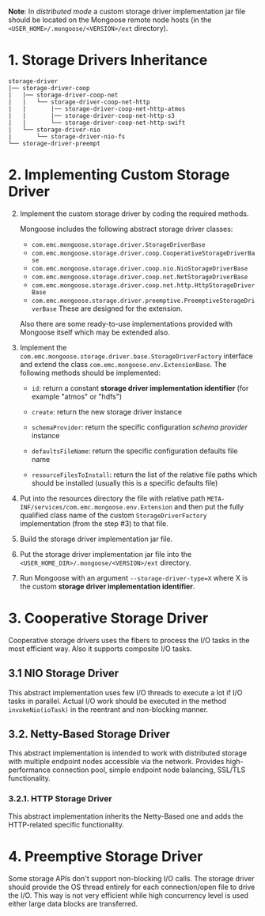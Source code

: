 **Note**:
In *distributed mode* a custom storage driver implementation jar file
should be located on the Mongoose remote node hosts (in the
`<USER_HOME>/.mongoose/<VERSION>/ext` directory).

# 1. Storage Drivers Inheritance

```
storage-driver
|── storage-driver-coop
|   |── storage-driver-coop-net
|   |   └── storage-driver-coop-net-http
|   |       |── storage-driver-coop-net-http-atmos
|   |       |── storage-driver-coop-net-http-s3
|   |       └── storage-driver-coop-net-http-swift
|   └── storage-driver-nio
|       └── storage-driver-nio-fs
└── storage-driver-preempt
```


# 2. Implementing Custom Storage Driver

2. Implement the custom storage driver by coding the required methods.

    Mongoose includes the following abstract storage driver classes:
    * `com.emc.mongoose.storage.driver.StorageDriverBase`
    * `com.emc.mongoose.storage.driver.coop.CooperativeStorageDriverBase`
    * `com.emc.mongoose.storage.driver.coop.nio.NioStorageDriverBase`
    * `com.emc.mongoose.storage.driver.coop.net.NetStorageDriverBase`
    * `com.emc.mongoose.storage.driver.coop.net.http.HttpStorageDriverBase`
    * `com.emc.mongoose.storage.driver.preemptive.PreemptiveStorageDriverBase`
    These are designed for the extension.

    Also there are some ready-to-use implementations provided with
    Mongoose itself which may be extended also.

3. Implement the
`com.emc.mongoose.storage.driver.base.StorageDriverFactory` interface
and extend the class `com.emc.mongoose.env.ExtensionBase`. The following
methods should be implemented:

    * `id`: return a constant **storage driver implementation
    identifier** (for example "atmos" or "hdfs")

    * `create`: return the new storage driver instance

    * `schemaProvider`: return the specific configuration *schema
    provider* instance

    * `defaultsFileName`: return the specific configuration defaults
    file name

    * `resourceFilesToInstall`: return the list of the relative file
    paths which should be installed (usually this is a specific defaults
    file)

4. Put into the resources directory the file with relative path
`META-INF/services/com.emc.mongoose.env.Extension`
and then put the fully qualified class name of the custom
`StorageDriverFactory` implementation (from the step #3) to that file.

5. Build the storage driver implementation jar file.

6. Put the storage driver implementation jar file into the
`<USER_HOME_DIR>/.mongoose/<VERSION>/ext` directory.

7. Run Mongoose with an argument `--storage-driver-type=X` where X is
the custom **storage driver implementation identifier**.

# 3. Cooperative Storage Driver

Cooperative storage drivers uses the fibers to process the I/O tasks in
the most efficient way. Also it supports composite I/O tasks.

## 3.1 NIO Storage Driver

This abstract implementation uses few I/O threads to execute a lot if
I/O tasks in parallel. Actual I/O work should be executed in the method
`invokeNio(ioTask)` in the reentrant and non-blocking manner.

## 3.2. Netty-Based Storage Driver

This abstract implementation is intended to work with distributed
storage with multiple endpoint nodes accessible via the network.
Provides high-performance connection pool, simple endpoint node
balancing, SSL/TLS functionality.

### 3.2.1. HTTP Storage Driver

This abstract implementation inherits the Netty-Based one and adds the
HTTP-related specific functionality.

# 4. Preemptive Storage Driver

Some storage APIs don't support non-blocking I/O calls. The storage
driver should provide the OS thread entirely for each connection/open
file to drive the I/O. This way is not very efficient while high
concurrency level is used either large data blocks are transferred.

